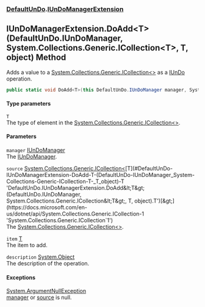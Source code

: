 ### [DefaultUnDo](./DefaultUnDo.md 'DefaultUnDo').[IUnDoManagerExtension](./DefaultUnDo-IUnDoManagerExtension.md 'DefaultUnDo.IUnDoManagerExtension')
## IUnDoManagerExtension.DoAdd&lt;T&gt;(DefaultUnDo.IUnDoManager, System.Collections.Generic.ICollection&lt;T&gt;, T, object) Method
Adds a value to a [System.Collections.Generic.ICollection&lt;&gt;](https://docs.microsoft.com/en-us/dotnet/api/System.Collections.Generic.ICollection-1 'System.Collections.Generic.ICollection`1') as a [IUnDo](./DefaultUnDo-IUnDo.md 'DefaultUnDo.IUnDo') operation.  
```csharp
public static void DoAdd<T>(this DefaultUnDo.IUnDoManager manager, System.Collections.Generic.ICollection<T> source, T item, object description=null);
```
#### Type parameters
<a name='DefaultUnDo-IUnDoManagerExtension-DoAdd-T-(DefaultUnDo-IUnDoManager_System-Collections-Generic-ICollection-T-_T_object)-T'></a>
`T`  
The type of element in the [System.Collections.Generic.ICollection&lt;&gt;](https://docs.microsoft.com/en-us/dotnet/api/System.Collections.Generic.ICollection-1 'System.Collections.Generic.ICollection`1').  
  
#### Parameters
<a name='DefaultUnDo-IUnDoManagerExtension-DoAdd-T-(DefaultUnDo-IUnDoManager_System-Collections-Generic-ICollection-T-_T_object)-manager'></a>
`manager` [IUnDoManager](./DefaultUnDo-IUnDoManager.md 'DefaultUnDo.IUnDoManager')  
The [IUnDoManager](./DefaultUnDo-IUnDoManager.md 'DefaultUnDo.IUnDoManager').  
  
<a name='DefaultUnDo-IUnDoManagerExtension-DoAdd-T-(DefaultUnDo-IUnDoManager_System-Collections-Generic-ICollection-T-_T_object)-source'></a>
`source` [System.Collections.Generic.ICollection&lt;](https://docs.microsoft.com/en-us/dotnet/api/System.Collections.Generic.ICollection-1 'System.Collections.Generic.ICollection`1')[T](#DefaultUnDo-IUnDoManagerExtension-DoAdd-T-(DefaultUnDo-IUnDoManager_System-Collections-Generic-ICollection-T-_T_object)-T 'DefaultUnDo.IUnDoManagerExtension.DoAdd&lt;T&gt;(DefaultUnDo.IUnDoManager, System.Collections.Generic.ICollection&lt;T&gt;, T, object).T')[&gt;](https://docs.microsoft.com/en-us/dotnet/api/System.Collections.Generic.ICollection-1 'System.Collections.Generic.ICollection`1')  
The [System.Collections.Generic.ICollection&lt;&gt;](https://docs.microsoft.com/en-us/dotnet/api/System.Collections.Generic.ICollection-1 'System.Collections.Generic.ICollection`1').  
  
<a name='DefaultUnDo-IUnDoManagerExtension-DoAdd-T-(DefaultUnDo-IUnDoManager_System-Collections-Generic-ICollection-T-_T_object)-item'></a>
`item` [T](#DefaultUnDo-IUnDoManagerExtension-DoAdd-T-(DefaultUnDo-IUnDoManager_System-Collections-Generic-ICollection-T-_T_object)-T 'DefaultUnDo.IUnDoManagerExtension.DoAdd&lt;T&gt;(DefaultUnDo.IUnDoManager, System.Collections.Generic.ICollection&lt;T&gt;, T, object).T')  
The item to add.  
  
<a name='DefaultUnDo-IUnDoManagerExtension-DoAdd-T-(DefaultUnDo-IUnDoManager_System-Collections-Generic-ICollection-T-_T_object)-description'></a>
`description` [System.Object](https://docs.microsoft.com/en-us/dotnet/api/System.Object 'System.Object')  
The description of the operation.  
  
#### Exceptions
[System.ArgumentNullException](https://docs.microsoft.com/en-us/dotnet/api/System.ArgumentNullException 'System.ArgumentNullException')  
[manager](#DefaultUnDo-IUnDoManagerExtension-DoAdd-T-(DefaultUnDo-IUnDoManager_System-Collections-Generic-ICollection-T-_T_object)-manager 'DefaultUnDo.IUnDoManagerExtension.DoAdd&lt;T&gt;(DefaultUnDo.IUnDoManager, System.Collections.Generic.ICollection&lt;T&gt;, T, object).manager') or [source](#DefaultUnDo-IUnDoManagerExtension-DoAdd-T-(DefaultUnDo-IUnDoManager_System-Collections-Generic-ICollection-T-_T_object)-source 'DefaultUnDo.IUnDoManagerExtension.DoAdd&lt;T&gt;(DefaultUnDo.IUnDoManager, System.Collections.Generic.ICollection&lt;T&gt;, T, object).source') is null.  
